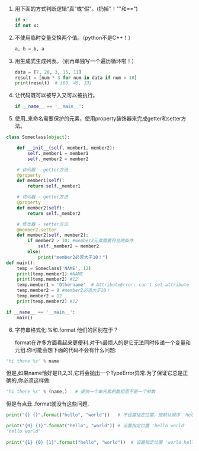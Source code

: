 1. 用下面的方式判断逻辑“真”或“假”。(扔掉"！""和==")

   ```Python
   if x:
   if not x:
   ```
   
2. 不使用临时变量交换两个值。（python不是C++！）

   ```Python
   a, b = b, a
   ```

3. 用生成式生成列表。（别再单独写一个遍历循环啦！）

   ```Python
   data = [7, 20, 3, 15, 11]
   result = [num * 3 for num in data if num > 10]
   print(result)  # [60, 45, 33]
   ```

4. 让代码既可以被导入又可以被执行。

   ```Python
   if __name__ == '__main__':
   ```
5. 使用_来命名需要保护的元素，使用property装饰器来完成getter和setter方法。
```python
class Someclass(object):

    def __init__(self, member1, member2):
        self._member1 = member1
        self._member2 = member2

    # 访问器 - getter方法
    @property
    def member1(self):
        return self._member1

    # 访问器 - getter方法
    @property
    def member2(self):
        return self._member2

    # 修改器 - setter方法
    @member2.setter
    def member2(self, member2):
        if member2 > 10: #member2元素需要符合的条件
            self._member2 = member2
        else:
            print("member2必须大于10！")
def main():
    temp = Someclass('NAME', 12)
    print(temp.member1) #NAME
    print(temp.member2) #12
    temp.member1 = 'Othername'  # AttributeError: can't set attribute
    temp.member2 = 9 #member2必须大于10！
    temp.member2 = 12
    print(temp.member2) #12

if __name__ == '__main__':
    main()
```
6. 字符串格式化:%和.format 他们的区别在于？

   format在许多方面看起来更便利.对于`%`最烦人的是它无法同时传递一个变量和元组.你可能会想下面的代码不会有什么问题:

```python
"hi there %s" % name
```

   但是,如果name恰好是\(1,2,3\),它将会抛出一个TypeError异常.为了保证它总是正确的,你必须这样做:

```python
"hi there %s" % (name,)   # 提供一个单元素的数组而不是一个参数
```

   但是有点丑..format就没有这些问题.
```python 
print("{} {}".format("hello", "world"))   # 不设置指定位置，按默认顺序 'hello world'

print("{0} {1}".format("hello", "world")) # 设置指定位置 'hello world'
'hello world'
 
print("{1} {0} {1}".format("hello", "world"))  # 设置指定位置 'world hello world'
```
